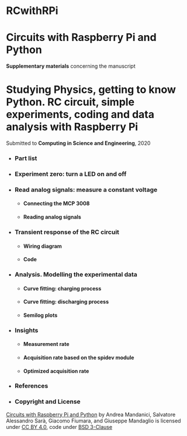 # RCwithRPi

# Circuits with Raspberry Pi and Python



**Supplementary materials** concerning the manuscript
# Studying Physics, getting to know Python. RC circuit, simple experiments, coding and data analysis with Raspberry Pi

Submitted to **Computing in Science and Engineering**, 2020

* ### Part list

* ### Experiment zero: turn a LED on and off

* ### Read analog signals: measure a constant voltage
    * #### Connecting the MCP 3008
    * #### Reading analog signals

* ### Transient response of the RC circuit
    * #### Wiring diagram
    * #### Code

* ### Analysis. Modelling the experimental data
    * #### Curve fitting: charging process
    * #### Curve fitting: discharging process
    * #### Semilog plots

* ### Insights

    * #### Measurement rate

    * #### Acquisition rate based on the **spidev** module

    * #### Optimized acquisition rate

* ### References

* ### Copyright and License

<p xmlns:dct="http://purl.org/dc/terms/" xmlns:cc="http://creativecommons.org/ns#" class="license-text"><a rel="cc:attributionURL" property="dct:title" href="https://github.com/POSS-UniMe/RCwithRPi-test">Circuits with Raspberry Pi and Python</a> by <span property="cc:attributionName">Andrea Mandanici, Salvatore Alessandro Sarà, Giacomo Fiumara, and Giuseppe Mandaglio</span> is licensed under <a rel="license" href="https://creativecommons.org/licenses/by/4.0">CC BY 4.0</a>, code under 
 <a rel="license" href="https://choosealicense.com/licenses/bsd-3-clause/">BSD 3-Clause
